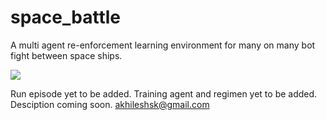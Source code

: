 # space_battle
A multi agent re-enforcement learning environment for many on many bot fight between space ships.

![](https://github.com/aspk/space_battle/Random_agent.gif)

Run episode yet to be added.
Training agent and regimen yet to be added.
Desciption coming soon.
akhileshsk@gmail.com
